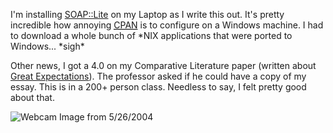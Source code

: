 <p>
I'm installing <a href="http://www.soaplite.com">SOAP::Lite</a> on my Laptop as I write this out.  It's pretty incredible how annoying <a href="http://cpan.org"><acronym title="Comprehensive Perl Archive Network">CPAN</acronym></a> is to configure on a Windows machine.  I had to download a whole bunch of *NIX applications that were ported to Windows... *sigh*
</p>
<p>
Other news, I got a 4.0 on my Comparative Literature paper (written about <a href="http://search.barnesandnoble.com/booksearch/isbninquiry.asp?isbn=0141439564">Great Expectations</a>).  The professor asked if he could have a copy of my essay.  This is in a 200+ person class.  Needless to say, I felt pretty good about that.
</p>
<p>
<img src="http://students.washington.edu/bribera/images/webcam/2004_05_26.jpg" alt="Webcam Image from 5/26/2004" />
</p>